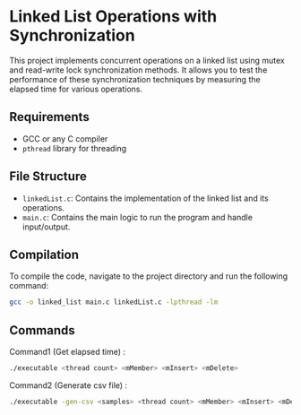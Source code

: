 # Linked List Operations with Synchronization

This project implements concurrent operations on a linked list using mutex and read-write lock synchronization methods. It allows you to test the performance of these synchronization techniques by measuring the elapsed time for various operations.

## Requirements

- GCC or any C compiler
- `pthread` library for threading

## File Structure

- `linkedList.c`: Contains the implementation of the linked list and its operations.
- `main.c`: Contains the main logic to run the program and handle input/output.

## Compilation

To compile the code, navigate to the project directory and run the following command:

```bash
gcc -o linked_list main.c linkedList.c -lpthread -lm
```

## Commands 
Command1 (Get elapsed time) :
```bash
./executable <thread count> <mMember> <mInsert> <mDelete>
```
Command2 (Generate csv file) :
```bash
./executable -gen-csv <samples> <thread count> <mMember> <mInsert> <mDelete>
```
